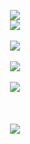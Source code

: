 <p align="center">
  <img src="https://capsule-render.vercel.app/api?type=waving&color=gradient&height=300&section=header&text=Welcome!&fontSize=90" />
  <br/>
  <img src="https://www.codewars.com/users/K401M/badges/large" />
  <br/>
  <br/>
  <img src="https://skillicons.dev/icons?i=c,cs,cpp,kotlin,scala,java,python,lua,javascript,html,css,react,nodejs,md" />
  <br/>
  <br/>
  <img src="https://skillicons.dev/icons?i=spring,ktor,flask,hibernate,sqlite,mysql,gradle,maven,npm,git,nginx" />
  <br/>
  <br/>
  <img src="https://skillicons.dev/icons?i=idea,clion,pycharm,vscode,visualstudio,androidstudio,eclipse,unity,vim,sublime,processing,latex" />
  <br/>
  <br/>
<!--   <img src="https://komarev.com/ghpvc/?username=8593k&color=blue" /> -->
  <br/>
  <br/>
  <img src="https://github-readme-stats.vercel.app/api?username=8593k&show_icons=true" />
</p>

<!--
**8593K/8593K** is a ✨ _special_ ✨ repository because its `README.md` (this file) appears on your GitHub profile.

Here are some ideas to get you started:

- 🔭 I’m currently working on ...
- 🌱 I’m currently learning ...
- 👯 I’m looking to collaborate on ...
- 🤔 I’m looking for help with ...
- 💬 Ask me about ...
- 📫 How to reach me: ...
- 😄 Pronouns: ...
- ⚡ Fun fact: ...
-->
